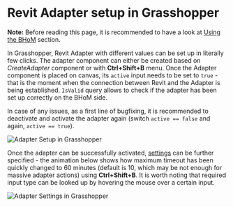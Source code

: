 # Revit Adapter setup in Grasshopper

**Note:** Before reading this page, it is recommended to have a look at [Using the BHoM](https://github.com/BHoM/documentation/wiki/Using-the-BHoM) section.

In Grasshopper, Revit Adapter with different values can be set up in literally few clicks. The adapter component can either be created based on _CreateAdapter_ component or with **Ctrl+Shift+B** menu. Once the Adapter component is placed on canvas, its `active` input needs to be set to `true` - that is the moment when the connection between Revit and the Adapter is being established. `IsValid` query allows to check if the adapter has been set up correctly on the BHoM side. 

In case of any issues, as a first line of bugfixing, it is recommended to deactivate and activate the adapter again (switch `active == false` and again, `active == true`).

![Adapter Setup in Grasshopper](https://user-images.githubusercontent.com/26874773/78887481-39990480-7a60-11ea-8a44-ea9109cab478.gif)

Once the adapter can be successfully activated, [settings](Revit-Adapter-basics#settings) can be further specified - the animation below shows how maximum timeout has been quickly changed to 60 minutes (default is 10, which may be not enough for massive adapter actions) using **Ctrl+Shift+B**. It is worth noting that required input type can be looked up by hovering the mouse over a certain input.

![Adapter Settings in Grasshopper](https://user-images.githubusercontent.com/26874773/78888165-67cb1400-7a61-11ea-9625-b5d82b534e6b.gif)